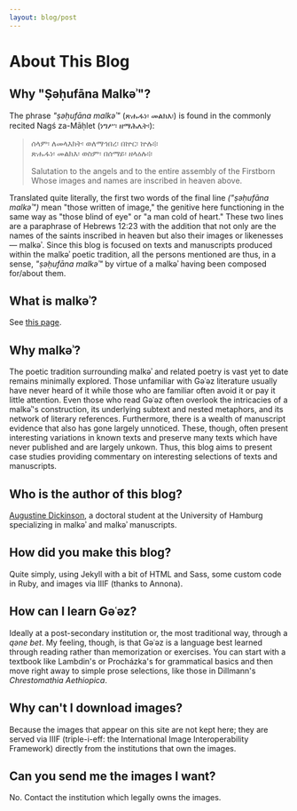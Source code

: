 ```yaml
---
layout: blog/post
---
```


# About This Blog

## Why "Ṣəḥufāna Malkəʾ"?

The phrase *"ṣəḥufāna malkəʾ"* (ጽሑፋነ፡ መልክእ፡) is found in the commonly recited Nagś za-Māḥlet (ነግሥ፡ ዘማሕሌት፡):

> ሰላም፡ ለመላእክት፡ ወለማኅበረ፡ በኵር፡ ኵሉ፨  
> ጽሑፋነ፡ መልክእ፡ ወስም፡ በሰማይ፡ ዘላዕሉ፨  
>
> Salutation to the angels and to the entire assembly of the Firstborn  
> Whose images and names are inscribed in heaven above.  

Translated quite literally, the first two words of the final line *("ṣəḥufāna malkəʾ")* mean "those written of image," the genitive here functioning in the same way as "those blind of eye" or "a man cold of heart." These two lines are a paraphrase of Hebrews 12:23 with the addition that not only are the names of the saints inscribed in heaven but also their images or likenesses — malkəʾ. Since this blog is focused on texts and manuscripts produced within the malkəʾ poetic tradition, all the persons mentioned are thus, in a sense, *"ṣəḥufāna malkəʾ"* by virtue of a malkəʾ having been composed for/about them.

## What is malkəʾ?

See [this page](../what-is-malke).

## Why malkəʾ?

The poetic tradition surrounding malkəʾ and related poetry is vast yet to date remains minimally explored. Those unfamiliar with Gəʿəz literature usually have never heard of it while those who are familiar often avoid it or pay it little attention. Even those who read Gəʿəz often overlook the intricacies of a malkəʾ's construction, its underlying subtext and nested metaphors, and its network of literary references. Furthermore, there is a wealth of manuscript evidence that also has gone largely unnoticed. These, though, often present interesting variations in known texts and preserve many texts which have never published and are largely unkown. Thus, this blog aims to present case studies providing commentary on interesting selections of texts and manuscripts. 

## Who is the author of this blog?

[Augustine Dickinson](https://augustinedickinson.com), a doctoral student at the University of Hamburg specializing in malkəʾ and malkəʾ manuscripts.

## How did you make this blog?

Quite simply, using Jekyll with a bit of HTML and Sass, some custom code in Ruby, and images via IIIF (thanks to Annona).

## How can I learn Gəʿəz?

Ideally at a post-secondary institution or, the most traditional way, through a *qəne bet*. My feeling, though, is that Gəʿəz is a language best learned through reading rather than memorization or exercises. You can start with a textbook like Lambdin's or Procházka's for grammatical basics and then move right away to simple prose selections, like those in Dillmann's *Chrestomathia Aethiopica*.

## Why can't I download images?

Because the images that appear on this site are not kept here; they are served via IIIF (triple-i-eff: the International Image Interoperability Framework) directly from the institutions that own the images.

## Can you send me the images I want?

No. Contact the institution which legally owns the images.